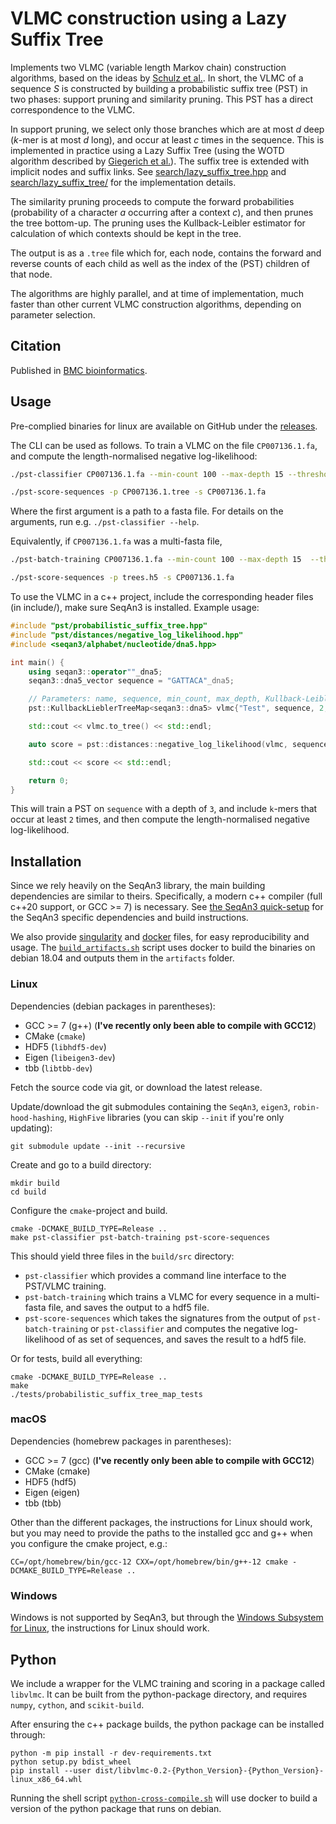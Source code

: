 # VLMC construction using a Lazy Suffix Tree

Implements two VLMC (variable length Markov chain) construction algorithms, based on the ideas
by [Schulz et al.](https://doi.org/10.1007/978-3-540-87361-7_26). In short, the VLMC of a sequence _S_ is constructed by
building a probabilistic suffix tree (PST) in two phases: support pruning and similarity pruning. This PST has a direct
correspondence to the VLMC.

In support pruning, we select only those branches which are at most _d_ deep (_k_-mer is at most _d_ long), and occur at
least _c_ times in the sequence. This is implemented in practice using a Lazy Suffix Tree (using the WOTD algorithm
described by [Giegerich et al.](https://doi.org/10.1002/spe.535)). The suffix tree is extended with implicit nodes and
suffix links. See [search/lazy_suffix_tree.hpp](include/pst/search/lazy_suffix_tree.hpp)
and [search/lazy_suffix_tree/](include/pst/search/lazy_suffix_tree/) for the implementation details.

The similarity pruning proceeds to compute the forward probabilities (probability of a character _a_ occurring after a
context _c_), and then prunes the tree bottom-up. The pruning uses the Kullback-Leibler estimator for calculation of
which contexts should be kept in the tree.

The output is as a `.tree` file which for, each node, contains the forward and reverse counts of each child as well as
the index of the (PST) children of that node.

The algorithms are highly parallel, and at time of implementation, much faster than other current VLMC construction
algorithms, depending on parameter selection.

## Citation

Published in [BMC bioinformatics](https://doi.org/10.1186/s12859-021-04387-y).

## Usage

Pre-complied binaries for linux are available on GitHub under the [releases](https://github.com/Schlieplab/PstClassifierSeqan/releases).

The CLI can be used as follows. To train a VLMC on the file `CP007136.1.fa`, and compute the length-normalised negative log-likelihood:

```sh
./pst-classifier CP007136.1.fa --min-count 100 --max-depth 15 --threshold 3.9075 --multi-core --parallel-depth 2 > CP007136.1.tree

./pst-score-sequences -p CP007136.1.tree -s CP007136.1.fa
```

Where the first argument is a path to a fasta file. For details on the arguments, run e.g. `./pst-classifier --help`.

Equivalently, if `CP007136.1.fa` was a multi-fasta file,

```sh
./pst-batch-training CP007136.1.fa --min-count 100 --max-depth 15  --threshold 3.9075 --multi-core --parallel-depth 2 -o trees.h5

./pst-score-sequences -p trees.h5 -s CP007136.1.fa
```

To use the VLMC in a c++ project, include the corresponding header files (in include/), make sure SeqAn3 is installed. Example usage:

```cpp
#include "pst/probabilistic_suffix_tree.hpp"
#include "pst/distances/negative_log_likelihood.hpp"
#include <seqan3/alphabet/nucleotide/dna5.hpp>

int main() {
    using seqan3::operator""_dna5;
    seqan3::dna5_vector sequence = "GATTACA"_dna5;

    // Parameters: name, sequence, min_count, max_depth, Kullback-Leibler threshold, parallel, parallel-depth
    pst::KullbackLieblerTreeMap<seqan3::dna5> vlmc{"Test", sequence, 2, 3, 3.9075, true, 2};

    std::cout << vlmc.to_tree() << std::endl;

    auto score = pst::distances::negative_log_likelihood(vlmc, sequence);

    std::cout << score << std::endl;

    return 0;
}
```

This will train a PST on `sequence` with a depth of `3`, and include `k`-mers that occur at least `2` times, and then compute the length-normalised negative log-likelihood.

## Installation

Since we rely heavily on the SeqAn3 library, the main building dependencies are similar to theirs. Specifically, a
modern c++ compiler (full c++20 support, or GCC >= 7) is necessary.
See [the SeqAn3 quick-setup](https://docs.seqan.de/seqan/3-master-user/setup.html)
for the SeqAn3 specific dependencies and build instructions.

We also provide [singularity](https://sylabs.io/singularity/) and [docker](https://www.docker.com/) files, for easy
reproducibility and usage. The [`build_artifacts.sh`](build_artifacts.sh) script uses docker to build the binaries on debian 18.04 and outputs them in the `artifacts` folder.

### Linux

Dependencies (debian packages in parentheses):

- GCC >= 7 (g++) (__I've recently only been able to compile with GCC12__)
- CMake (`cmake`)
- HDF5 (`libhdf5-dev`)
- Eigen (`libeigen3-dev`)
- tbb (`libtbb-dev`)

Fetch the source code via git, or download the latest release.

Update/download the git submodules containing the `SeqAn3`, `eigen3`, `robin-hood-hashing`, `HighFive` libraries
(you can skip `--init` if you're only updating):

```shell script
git submodule update --init --recursive
```

Create and go to a build directory:

```shell script
mkdir build
cd build
```

Configure the `cmake`-project and build.

```shell script
cmake -DCMAKE_BUILD_TYPE=Release ..
make pst-classifier pst-batch-training pst-score-sequences
```

This should yield three files in the `build/src` directory:

- `pst-classifier` which provides a command line interface to the PST/VLMC training.
- `pst-batch-training` which trains a VLMC for every sequence in a multi-fasta file, and saves the output to a hdf5
  file.
- `pst-score-sequences` which takes the signatures from the output of `pst-batch-training` or `pst-classifier` and
  computes the negative log-likelihood of as set of sequences, and saves the result to a hdf5 file.

Or for tests, build all everything:

```shell script
cmake -DCMAKE_BUILD_TYPE=Release ..
make
./tests/probabilistic_suffix_tree_map_tests
```

### macOS

Dependencies (homebrew packages in parentheses):

- GCC >= 7 (gcc) (__I've recently only been able to compile with GCC12__)
- CMake (cmake)
- HDF5 (hdf5)
- Eigen (eigen)
- tbb (tbb)

Other than the different packages, the instructions for Linux should work, but you may need to provide the paths to the installed gcc and g++ when you configure the cmake project, e.g.:
```shell
CC=/opt/homebrew/bin/gcc-12 CXX=/opt/homebrew/bin/g++-12 cmake -DCMAKE_BUILD_TYPE=Release ..
```

### Windows

Windows is not supported by SeqAn3, but through
the [Windows Subsystem for Linux](https://docs.microsoft.com/en-us/windows/wsl/about), the instructions for Linux should
work.

## Python

We include a wrapper for the VLMC training and scoring in a package called `libvlmc`. It can be built from the
python-package directory, and requires `numpy`, `cython`, and `scikit-build`.

After ensuring the c++ package builds, the python package can be installed through:

```shell script
python -m pip install -r dev-requirements.txt
python setup.py bdist_wheel
pip install --user dist/libvlmc-0.2-{Python_Version}-{Python_Version}-linux_x86_64.whl
```

Running the shell script [`python-cross-compile.sh`](python-cross-compile.sh) will use docker to build a version of the python package that runs on debian.

